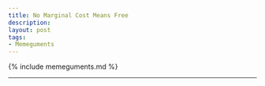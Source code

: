 ```yaml
---
title: No Marginal Cost Means Free
description:
layout: post
tags:
- Memeguments
---
```


{% include memeguments.md %}

---
